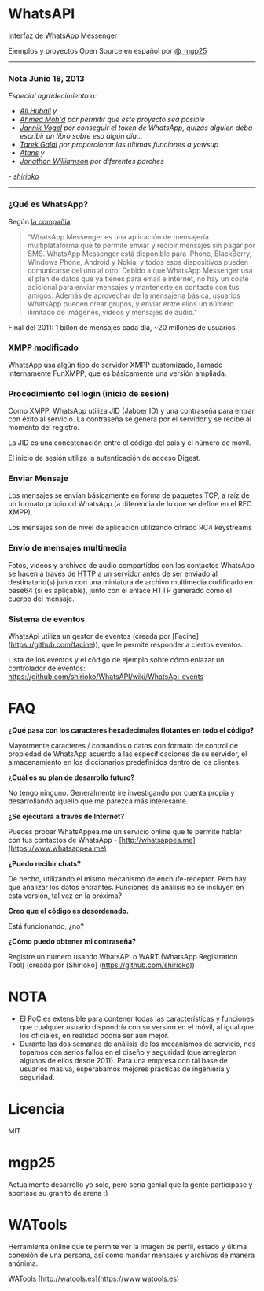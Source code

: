 # WhatsAPI

Interfaz de WhatsApp Messenger

Ejemplos y proyectos Open Source en español por [@_mgp25](http://twitter.com/_mgp25)

----------


### Nota Junio 18, 2013

*Especial agradecimiento a:*
- *[Ali Hubail](https://github.com/hubail) y*
- *[Ahmed Moh'd](fb.com/ahmed.mhd) por permitir que este proyecto sea posible*
- *[Jannik Vogel](https://github.com/JayFoxRox) por conseguir el token de WhatsApp, quizás alguien deba escribir un libro sobre eso algún día...*
- *[Tarek Galal](https://github.com/tgalal) por proporcionar las ultimas funciones a yowsup*
- *[Atans](https://github.com/atans) y*
- *[Jonathan Williamson](https://github.com/jonnywilliamson) por diferentes parches*

*\- [shirioko](https://github.com/shirioko)*


----------

### ¿Qué es WhatsApp?
Según [la compañia](http://www.whatsapp.com/):

> “WhatsApp Messenger es una aplicación de mensajería multiplataforma que te permite enviar y recibir mensajes sin pagar por SMS. WhatsApp Messenger está disponible para iPhone, BlackBerry, Windows Phone, Android y Nokia, y todos esos dispositivos pueden comunicarse del uno al otro! Debido a que WhatsApp Messenger usa el plan de datos que ya tienes para email e internet, no hay un coste adicional para enviar mensajes y mantenerte en contacto con tus amigos.
> Además de aprovechar de la mensajería básica, usuarios WhatsApp pueden crear grupos, y enviar entre ellos un número ilimitado de imágenes, videos y mensajes de audio.”

Final del 2011: 1 billon de mensajes cada día, ~20 millones de usuarios.

### XMPP modificado
WhatsApp usa algún tipo de servidor XMPP customizado, llamado internamente FunXMPP, que es básicamente una versión ampliada.

### Procedimiento del login (inicio de sesión)
Como XMPP, WhatsApp utiliza JID (Jabber ID) y una contraseña para entrar con éxito al servicio. La contraseña se genera por el servidor y se recibe al momento del registro.


La JID es una concatenación entre el código del país y el número de móvil.

El inicio de sesión utiliza la autenticación de acceso Digest.

### Enviar Mensaje
Los mensajes se envían básicamente en forma de paquetes TCP, a raíz de un formato propio cd WhatsApp (a diferencia de lo que se define en el RFC XMPP).

Los mensajes son de nivel de aplicación utilizando cifrado RC4 keystreams

### Envío de mensajes multimedia
Fotos, vídeos y archivos de audio compartidos con los contactos WhatsApp se hacen a través de HTTP a un servidor antes de ser enviado al destinatario(s) junto con una miniatura de archivo multimedia codificado en base64 (si es aplicable), junto con el enlace HTTP generado como el cuerpo del mensaje.

### Sistema de eventos
WhatsApi utiliza un gestor de eventos (creada por [Facine] (https://github.com/facine)), que le permite responder a ciertos eventos.

Lista de los eventos y el código de ejemplo sobre cómo enlazar un controlador de eventos:
https://github.com/shirioko/WhatsAPI/wiki/WhatsApi-events

# FAQ


**¿Qué pasa con los caracteres hexadecimales flotantes en todo el código?**

Mayormente caracteres / comandos o datos con formato de control de propiedad de WhatsApp acuerdo a las especificaciones de su servidor, el almacenamiento en los diccionarios predefinidos dentro de los clientes.

**¿Cuál es su plan de desarrollo futuro?**

No tengo ninguno. Generalmente ire investigando por cuenta propia y desarrollando aquello que me parezca más interesante.

**¿Se ejecutará a través de Internet?**

Puedes probar WhatsAppea.me un servicio online que te permite hablar con tus contactos de WhatsApp - [http://whatsappea.me](https://www.whatsappea.me) 

**¿Puedo recibir chats?**

De hecho, utilizando el mismo mecanismo de enchufe-receptor. Pero hay que analizar los datos entrantes. Funciones de análisis no se incluyen en esta versión, tal vez en la próxima?

**Creo que el código es desordenado.**

Está funcionando, ¿no?

**¿Cómo puedo obtener mi contraseña?**

Registre un número usando WhatsAPI o WART (WhatsApp Registration Tool) (creada por [Shirioko] (https://github.com/shirioko))


# NOTA

- El PoC es extensible para contener todas las características y funciones que cualquier usuario dispondría con su versión en el móvil, al igual que los oficiales, en realidad podría ser aún mejor.
- Durante las dos semanas de análisis de los mecanismos de servicio, nos topamos con serios fallos en el diseño y seguridad (que arreglaron algunos de ellos desde 2011). Para una empresa con tal base de usuarios masiva, esperábamos mejores prácticas de ingeniería y seguridad.

# Licencia

MIT


# mgp25

Actualmente desarrollo yo solo, pero sería genial que la gente participase y aportase su granito de arena :)


# WATools

Herramienta online que te permite ver la imagen de perfil, estado y última conexión de una persona, así como mandar mensajes y archivos de manera anónima.

WATools [http://watools.es](https://www.watools.es)
